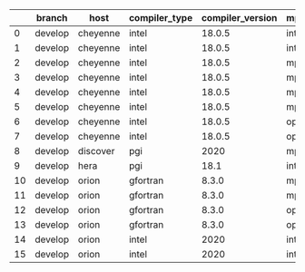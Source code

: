 |    | branch   | host     | compiler_type   | compiler_version   | mpi_type   | mpi_version   | o_g   | os    | unit_pass   | unit_fail   | system_pass   | system_fail   | example_pass   | example_fail   | nuopc_pass   | nuopc_fail   | build_passed   |
|----|----------|----------|-----------------|--------------------|------------|---------------|-------|-------|-------------|-------------|---------------|---------------|----------------|----------------|--------------|--------------|----------------|
|  0 | develop  | cheyenne | intel           | 18.0.5             | intelmpi   | 2018.4.274    | O     | Linux | fail        | fail        | fail          | fail          | fail           | fail           | queued       | queued       | True           |
|  1 | develop  | cheyenne | intel           | 18.0.5             | intelmpi   | 2018.4.274    | g     | Linux | fail        | fail        | fail          | fail          | fail           | fail           | queued       | queued       | True           |
|  2 | develop  | cheyenne | intel           | 18.0.5             | mpiuni     | none          | O     | Linux | fail        | fail        | fail          | fail          | fail           | fail           | queued       | queued       | True           |
|  3 | develop  | cheyenne | intel           | 18.0.5             | mpiuni     | none          | g     | Linux | fail        | fail        | fail          | fail          | fail           | fail           | queued       | queued       | True           |
|  4 | develop  | cheyenne | intel           | 18.0.5             | mpt        | 2.19          | O     | Linux | fail        | fail        | fail          | fail          | fail           | fail           | queued       | queued       | True           |
|  5 | develop  | cheyenne | intel           | 18.0.5             | mpt        | 2.19          | g     | Linux | fail        | fail        | fail          | fail          | fail           | fail           | queued       | queued       | True           |
|  6 | develop  | cheyenne | intel           | 18.0.5             | openmpi    | 3.1.4         | O     | Linux | fail        | fail        | fail          | fail          | fail           | fail           | queued       | queued       | True           |
|  7 | develop  | cheyenne | intel           | 18.0.5             | openmpi    | 3.1.4         | g     | Linux | fail        | fail        | fail          | fail          | fail           | fail           | queued       | queued       | True           |
|  8 | develop  | discover | pgi             | 2020               | mpiuni     | None          | g     | Linux | 6796        | 622         | 4             | 4             | 40             | 3              | 0            | 50           | False          |
|  9 | develop  | hera     | pgi             | 18.1               | intelmpi   | 2018.0.4      | g     | Linux | fail        | fail        | fail          | fail          | fail           | fail           | 0            | 50           | False          |
| 10 | develop  | orion    | gfortran        | 8.3.0              | mpiuni     | None          | O     | Linux | 7418        | 0           | 8             | 0             | 43             | 0              | 0            | 50           | False          |
| 11 | develop  | orion    | gfortran        | 8.3.0              | mpiuni     | None          | g     | Linux | 7418        | 0           | 8             | 0             | 43             | 0              | 0            | 50           | False          |
| 12 | develop  | orion    | gfortran        | 8.3.0              | openmpi    | 4.0.2         | O     | Linux | 8926        | 0           | 49            | 0             | 80             | 0              | 50           | 0            | True           |
| 13 | develop  | orion    | gfortran        | 8.3.0              | openmpi    | 4.0.2         | g     | Linux | 8926        | 0           | 49            | 0             | 80             | 0              | 50           | 0            | True           |
| 14 | develop  | orion    | intel           | 2020               | intelmpi   | 2020.2        | O     | Linux | 8924        | 2           | 49            | 0             | 80             | 0              | 50           | 0            | True           |
| 15 | develop  | orion    | intel           | 2020               | intelmpi   | 2020.2        | g     | Linux | 8926        | 0           | 49            | 0             | 80             | 0              | 50           | 0            | True           |